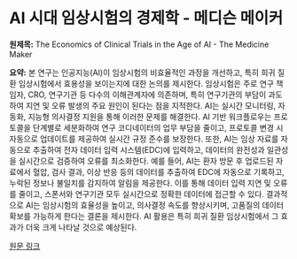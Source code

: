 # AI 시대 임상시험의 경제학 - 메디슨 메이커

**원제목:** The Economics of Clinical Trials in the Age of AI - The Medicine Maker

**요약:** 본 연구는 인공지능(AI)이 임상시험의 비효율적인 과정을 개선하고, 특히 희귀 질환 임상시험에서 효용성을 보이는지에 대한 논의를 제시한다.  임상시험은 주로 연구 책임자, CRO, 연구기관 등 다수의 이해관계자에 의존하며, 특히 연구기관의 부담이 과도하여 지연 및 오류 발생의 주요 원인이 된다는 점을 지적한다. AI는 실시간 모니터링, 자동화, 지능형 의사결정 지원을 통해 이러한 문제를 해결한다.  AI 기반 워크플로우는 프로토콜을 단계별로 세분화하여 연구 코디네이터의 업무 부담을 줄이고, 프로토콜 변경 시 자동으로 업데이트를 제공하여 실시간 규정 준수를 보장한다.  또한, AI는 임상 자료를 자동으로 추출하여 전자 데이터 입력 시스템(EDC)에 입력하고, 데이터의 완전성과 일관성을 실시간으로 검증하여 오류를 최소화한다. 예를 들어, AI는 환자 방문 후 업로드된 자료에서 혈압, 검사 결과, 이상 반응 등의 데이터를 추출하여 EDC에 자동으로 기록하고, 누락된 정보나 불일치를 감지하여 알림을 제공한다. 이를 통해 데이터 입력 지연 및 오류를 줄이고, 스폰서와 연구기관 모두 실시간으로 정확한 데이터에 접근할 수 있다.  결과적으로 AI는 임상시험의 효율성을 높이고, 의사결정 속도를 향상시키며,  고품질의 데이터 확보를 가능하게 한다는 결론을 제시한다.  AI 활용은 특히 희귀 질환 임상시험에서 그 효과가 더욱 크게 나타날 것으로 예상된다.

[원문 링크](https://themedicinemaker.com/issues/2025/articles/july/the-economics-of-clinical-trials-in-the-age-of-ai/)
